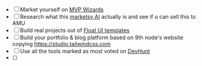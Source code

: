 
- [ ] Market yourself on [MVP Wizards](https://mvpwizards.com)
- [ ] Research what this [marketsy AI](https://marketsy.ai) actually is and see if u can sell this to AMU
- [ ] Build real projects out of [Float UI templates](https://floatui.com/templates)
- [ ] Build your portfolio & blog platform based on 9th node's website copying https://studio.tailwindcss.com
- [ ] Use all the tools marked as most voted on [DevHunt](https://devhunt.org/?ref=allgpts)
- [ ] 